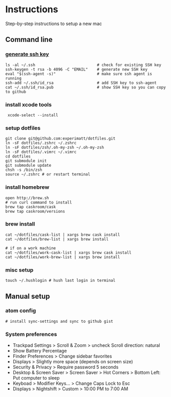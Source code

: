 # Instructions

   Step-by-step instructions to setup a new mac

## Command line

### [generate ssh key](https://help.github.com/articles/generating-a-new-ssh-key-and-adding-it-to-the-ssh-agent/)
  ```
ls -al ~/.ssh                           # check for existing SSH key
ssh-keygen -t rsa -b 4096 -C "EMAIL"    # generate new SSH key
eval "$(ssh-agent -s)"                  # make sure ssh agent is running
ssh-add ~/.ssh/id_rsa                   # add SSH key to ssh-agent
cat ~/.ssh/id_rsa.pub                   # show SSH key so you can copy to github
  ```

### install xcode tools
```
 xcode-select --install
```

### setup dotfiles
```
git clone git@github.com:experimatt/dotfiles.git
ln -sF dotfiles/.zshrc ~/.zshrc
ln -sF dotfiles/zsh/.oh-my-zsh ~/.oh-my-zsh
ln -sF dotfiles/.vimrc ~/.vimrc
cd dotfiles
git submodule init
git submodule update
chsh -s /bin/zsh
source ~/.zshrc # or restart terminal
```

### install homebrew
```
open http://brew.sh
# run curl command to install
brew tap caskroom/cask
brew tap caskroom/versions
```

### brew install
```
cat ~/dotfiles/cask-list | xargs brew cask install
cat ~/dotfiles/brew-list | xargs brew install

# if on a work machine
cat ~/dotfiles/work-cask-list | xargs brew cask install
cat ~/dotfiles/work-brew-list | xargs brew install
```

### misc setup
```
touch ~/.hushlogin # hush last login in terminal
```

## Manual setup

### atom config
 ```
 # install sync-settings and sync to github gist

 ```

### System preferences

  * Trackpad Settings > Scroll & Zoom > uncheck Scroll direction: natural
  * Show Battery Percentage
  * Finder Preferences > Change sidebar favorites
  * Displays > Slightly more space (depends on screen size)
  * Security & Privacy > Require password 5 seconds
  * Desktop & Screen Saver > Screen Saver > Hot Corners > Bottom Left: Put computer to sleep
  * Keyboad > Modifier Keys... > Change Caps Lock to Esc
  * Displays > Nightshift > Custom > 10:00 PM to 7:00 AM
